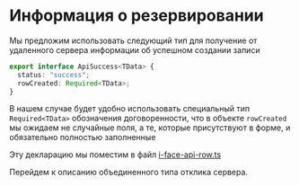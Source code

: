 # Информация о резервировании

Мы предложим использовать следующий тип для получение от удаленного сервера информации об успешном создании записи

```ts
export interface ApiSuccess<TData> {
  status: "success";
  rowCreated: Required<TData>;
}
```

В нашем случае будет удобно использовать специальный тип `Required<TData>` обозначения договоренности, что в объекте `rowCreated` мы ожидаем не случайные поля, а те, которые присутствуют в форме, и обязательно полностью заполненные

Эту декларацию мы поместим в файл [i-face-api-row.ts](https://codesandbox.io/s/step-2-demo-4-3-5kpur?file=/src/i-face-api-row.ts)

Перейдем к описанию объединенного типа отклика сервера.
